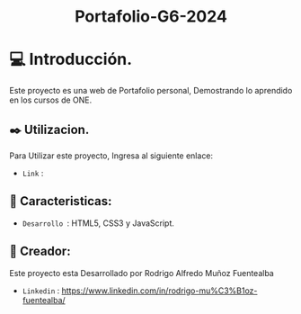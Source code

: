 <h1 align="center">Portafolio-G6-2024</h1>

# :computer: Introducción.
Este proyecto es una web de Portafolio personal, Demostrando lo aprendido en los cursos de ONE.</br>

## :black_nib: Utilizacion.
Para Utilizar este proyecto, Ingresa al siguiente enlace:</br>
- `Link` : 

## :star2: Caracteristicas:
- `Desarrollo `: HTML5, CSS3 y JavaScript.
  
## :information_desk_person: Creador:
Este proyecto esta Desarrollado por Rodrigo Alfredo Muñoz Fuentealba</br>
- `Linkedin` : https://www.linkedin.com/in/rodrigo-mu%C3%B1oz-fuentealba/

